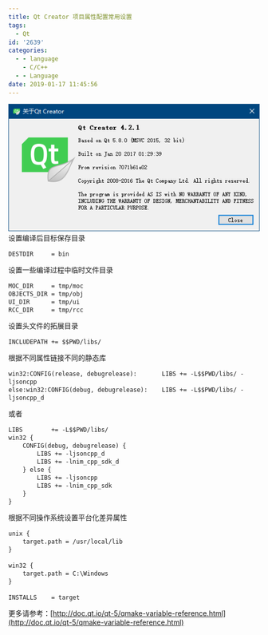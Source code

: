 ```yaml
---
title: Qt Creator 项目属性配置常用设置
tags:
  - Qt
id: '2639'
categories:
  - - language
    - C/C++
  - - Language
date: 2019-01-17 11:45:56
---
```


[![](/images/2019/01/2019-01-17_11-45-28.png)](/images/2019/01/2019-01-17_11-45-28.png) 设置编译后目标保存目录

```
DESTDIR     = bin
```

设置一些编译过程中临时文件目录

```
MOC_DIR     = tmp/moc
OBJECTS_DIR = tmp/obj
UI_DIR      = tmp/ui
RCC_DIR     = tmp/rcc
```

设置头文件的拓展目录

```
INCLUDEPATH += $$PWD/libs/
```

根据不同属性链接不同的静态库

```
win32:CONFIG(release, debugrelease):       LIBS += -L$$PWD/libs/ -ljsoncpp
else:win32:CONFIG(debug, debugrelease):    LIBS += -L$$PWD/libs/ -ljsoncpp_d
```

或者

```
LIBS        += -L$$PWD/libs/
win32 {
    CONFIG(debug, debugrelease) {
        LIBS += -ljsoncpp_d
        LIBS += -lnim_cpp_sdk_d
    } else {
        LIBS += -ljsoncpp
        LIBS += -lnim_cpp_sdk
    }
}
```

根据不同操作系统设置平台化差异属性

```
unix {
    target.path = /usr/local/lib
}

win32 {
    target.path = C:\Windows
}

INSTALLS    = target
```

更多请参考：[http://doc.qt.io/qt-5/qmake-variable-reference.html](http://doc.qt.io/qt-5/qmake-variable-reference.html)